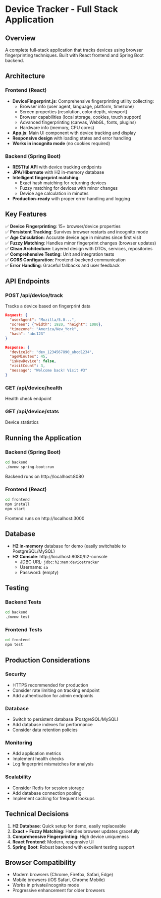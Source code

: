 # Device Tracker - Full Stack Application

## Overview
A complete full-stack application that tracks devices using browser fingerprinting techniques. Built with React frontend and Spring Boot backend.

## Architecture

### Frontend (React)
- **DeviceFingerprint.js**: Comprehensive fingerprinting utility collecting:
  - Browser info (user agent, language, platform, timezone)
  - Screen properties (resolution, color depth, viewport)
  - Browser capabilities (local storage, cookies, touch support)
  - Advanced fingerprinting (canvas, WebGL, fonts, plugins)
  - Hardware info (memory, CPU cores)
- **App.js**: Main UI component with device tracking and display
- **Responsive design** with loading states and error handling
- **Works in incognito mode** (no cookies required)

### Backend (Spring Boot)
- **RESTful API** with device tracking endpoints
- **JPA/Hibernate** with H2 in-memory database
- **Intelligent fingerprint matching**:
  - Exact hash matching for returning devices
  - Fuzzy matching for devices with minor changes
  - Device age calculation in minutes
- **Production-ready** with proper error handling and logging

## Key Features

✅ **Device Fingerprinting**: 15+ browser/device properties  
✅ **Persistent Tracking**: Survives browser restarts and incognito mode  
✅ **Age Calculation**: Accurate device age in minutes since first visit  
✅ **Fuzzy Matching**: Handles minor fingerprint changes (browser updates)  
✅ **Clean Architecture**: Layered design with DTOs, services, repositories  
✅ **Comprehensive Testing**: Unit and integration tests  
✅ **CORS Configuration**: Frontend-backend communication  
✅ **Error Handling**: Graceful fallbacks and user feedback  

## API Endpoints

### POST /api/device/track
Tracks a device based on fingerprint data
```json
Request: {
  "userAgent": "Mozilla/5.0...",
  "screen": {"width": 1920, "height": 1080},
  "timezone": "America/New_York",
  "hash": "abc123"
}

Response: {
  "deviceId": "dev_1234567890_abcd1234",
  "ageMinutes": 45,
  "isNewDevice": false,
  "visitCount": 3,
  "message": "Welcome back! Visit #3"
}
```

### GET /api/device/health
Health check endpoint

### GET /api/device/stats
Device statistics

## Running the Application

### Backend (Spring Boot)
```bash
cd backend
./mvnw spring-boot:run
```
Backend runs on http://localhost:8080

### Frontend (React)
```bash
cd frontend
npm install
npm start
```
Frontend runs on http://localhost:3000

## Database
- **H2 in-memory** database for demo (easily switchable to PostgreSQL/MySQL)
- **H2 Console**: http://localhost:8080/h2-console
  - JDBC URL: `jdbc:h2:mem:devicetracker`
  - Username: `sa`
  - Password: (empty)

## Testing

### Backend Tests
```bash
cd backend
./mvnw test
```

### Frontend Tests
```bash
cd frontend
npm test
```

## Production Considerations

### Security
- HTTPS recommended for production
- Consider rate limiting on tracking endpoint
- Add authentication for admin endpoints

### Database
- Switch to persistent database (PostgreSQL/MySQL)
- Add database indexes for performance
- Consider data retention policies

### Monitoring
- Add application metrics
- Implement health checks
- Log fingerprint mismatches for analysis

### Scalability
- Consider Redis for session storage
- Add database connection pooling
- Implement caching for frequent lookups

## Technical Decisions

1. **H2 Database**: Quick setup for demo, easily replaceable
2. **Exact + Fuzzy Matching**: Handles browser updates gracefully
3. **Comprehensive Fingerprinting**: High device uniqueness
4. **React Frontend**: Modern, responsive UI
5. **Spring Boot**: Robust backend with excellent testing support

## Browser Compatibility
- Modern browsers (Chrome, Firefox, Safari, Edge)
- Mobile browsers (iOS Safari, Chrome Mobile)
- Works in private/incognito mode
- Progressive enhancement for older browsers
